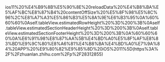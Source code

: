 ios11%20%E4%B9%8B%E5%90%8E%20reloadData%20%E4%B8%BA%E5%AF%BC%E8%87%B4%20contentOffSize%20%E5%8F%98%E5%8C%96%2C%E8%A7%A3%E5%86%B3%E5%8A%9E%E6%B3%95%0A%60%60%60%0Aself.tableView.estimatedRowHeight%20%3D%200%3B%0Aself.tableView.estimatedSectionHeaderHeight%20%3D%200%3B%0Aself.tableView.estimatedSectionFooterHeight%20%3D%200%3B%0A%60%60%60%0A%E6%91%98%E8%87%AA%5B%E4%BD%A0%E5%8F%AF%E8%83%BD%E9%9C%80%E8%A6%81%E4%B8%BA%E4%BD%A0%E7%9A%84%20APP%20%E9%80%82%E9%85%8D%20iOS%2011%5D(https%3A%2F%2Fzhuanlan.zhihu.com%2Fp%2F28312855)
